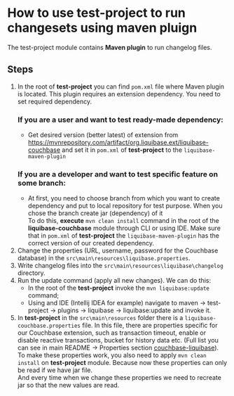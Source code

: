 # How to use test-project to run changesets using maven pluign

The test-project module contains **Maven plugin** to run changelog files.

## Steps

1) In the root of **test-project** you can find `pom.xml` file where Maven plugin is located. This plugin requires an extension dependency. You need to set required dependency.
    ### If you are a user and want to test ready-made dependency:
   - Get desired version (better latest) of extension from https://mvnrepository.com/artifact/org.liquibase.ext/liquibase-couchbase and set it in `pom.xml` of **test-project** to the `liquibase-maven-plugin`
    ### If you are a developer and want to test specific feature on some branch: 
   - At first, you need to choose branch from which you want to create dependency and put to local repository for test purpose. When you chose the branch create jar (dependency) of it <br/>
   To do this, **execute** `mvn clean install` command in the root of the **liquibase-couchbase** module through CLI or using IDE.
   Make sure that in `pom.xml` of **test-project** the `liquibase-maven-plugin` has the correct version of our created dependency.
2) Change the properties (URL, username, password for the Couchbase database) in the `src\main\resources\liquibase.properties`.
3) Write changelog files into the `src\main\resources\liquibase\changelog` directory.
4) Run the update command (apply all new changes). We can do this:
   - In the root of the **test-project** invoke the `mvn liquibase:update` command;
   - Using and IDE (Intellij IDEA for example) navigate to maven -> test-project -> plugins -> liquibase -> liquibase:update and invoke it.
5) In **test-project** in the `src\main\resources` folder there is a `liquibase-couchbase.properties` file. In this file, there are properties specific for our Couchbase extension, such as transaction timeout, enable or disable reactive transactions, bucket for history data etc. (Full list you can see in main README -> Properties section [couchbase-liquibase](..)). <br/>
To make these properties work, you also need to apply `mvn clean install` on **test-project** module. Because now these properties can only be read if we have jar file. <br/>
And every time when we change these properties we need to recreate jar so that the new values are read.
